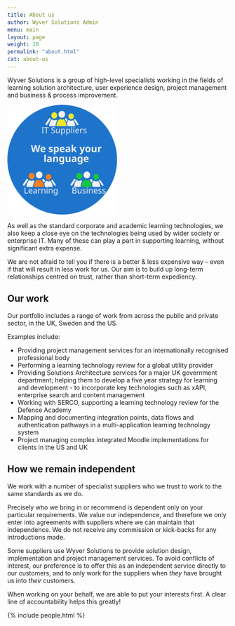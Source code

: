```yaml
---
title: About us
author: Wyver Solutions Admin
menu: main
layout: page
weight: 10
permalink: "about.html"
cat: about-us
---
```

Wyver Solutions is a group of high-level specialists working in the fields of learning solution architecture, user experience design, project management and business & process improvement.

<a data-lightbox="company-profile" href="/assets/images/company-profile-v3.svg"><img src="/assets/images/company-profile-v3.svg" class="alignright" width="250px" alt="Company profile diagram" /></a>

As well as the standard corporate and academic learning technologies, we also keep a close eye on the technologies being used by wider society or enterprise IT. Many of these can play a part in supporting learning, without significant extra expense.

We are not afraid to tell you if there is a better & less expensive way &#8211; even if that will result in less work for us. Our aim is to build up long-term relationships centred on trust, rather than short-term expediency.

## Our work

Our portfolio includes a range of work from across the public and private sector, in the UK, Sweden and the US.

Examples include:

- Providing project management services for an internationally recognised professional body 
- Performing a learning technology review for a global utility provider
- Providing Solutions Architecture services for a major UK government department; helping them to develop a five year strategy for learning and development - to incorporate key technologies such as xAPI, enterprise search and content management
- Working with SERCO, supporting a learning technology review for the Defence Academy
- Mapping and documenting integration points, data flows and authentication pathways in a multi-application learning technology system
- Project managing complex integrated Moodle implementations for clients in the US and UK

## How we remain independent

We work with a number of specialist suppliers who we trust to work to the same standards as we do.

Precisely who we bring in or recommend is dependent only on your particular requirements. We value our independence, and therefore we only enter into agreements with suppliers where we can maintain that independence. We do not receive any commission or kick-backs for any introductions made.

Some suppliers use Wyver Solutions to provide solution design, implementation and project management services. To avoid conflicts of interest, our preference is to offer this as an independent service directly to our customers, and to only work for the suppliers when *they* have brought us into *their* customers.

When working on your behalf, we are able to put your interests first. A clear line of accountability helps this greatly! 

{% include people.html %}
<a name="people"></a>

<!--

## Our people

Our lead consultant, Mark Berthelemy, has nearly 30 years experience at the interface of learning, business and technology.

TESTIMONIALS 
==================================================

<div class="row">
    <div class="twelve columns">
        <div id="testimonials">
            <blockquote>
                <p>
                     "Mark is one of the best contractors I have ever worked with. If you need something delivered he's your man."</p>
                     <p><cite>Piers Lea - Chief Strategy Officer at LEO and Learning Technologies Group plc</cite>
                </p>
            </blockquote>
            <blockquote>
                <p>
                     "Mark is a relatively new contact for me however he has impressed me very quickly with his detailed knowledge and passion for his subject. It is rare to find somebody so willing to give their own time, to share experience and knowledge freely. Mark could not be more personable or helpful." </p><p><cite>Claire Finch - HTFT Partnership</cite>
                </p>
            </blockquote>
            <blockquote>
                <p>
                     "Mark was fundamental to the success of our large Moodle upgrade project. He oversaw the key project aspects, including the project controls, requirements gathering and overall delivery. He was adept at bridging the gap between supplier and customer, minimising any conflict.</p><p>"Mark was able to offer a wider input into the project than his specific role from his years of experience in elearning. This was very valuable to us and helped us make some essential decisions very rapidly. Mark brings a pro-active, common-sense approach to all challenges and is able to articulate the most technical of issues to all audiences.<p>"If you want your elearning project to be a success speak to Mark!"</p><cite>Andrew Jack - Head of Product and Business Development at i-to-i Online TEFL"</cite></p>
                </p>
            </blockquote>
            <blockquote>
                <p>"Mark drove the 'learning' aspects of a consultancy on Technology Enhanced Learning exploitation in the Defence Academy. His input was always highly respected and valued and his cheerful, cooperative personality was a key influence in bringing together disparate views."</p>
                <p><cite>Jim Potts - Training and Education lead at UK Defence Academy</cite></p>
            </blockquote>
            <blockquote>
                <p>"[Wyver Solutions] were instrumental in making the Moodle/Totara project for a large client a success. Feedback from the client and other consortium members has been fantastic and always positive.</p> 
                <p>"[Their lead consultant, Mark] is very articulate and versatile, turning his skills from Moodle administration to training tutors and students in a classroom environment - some with very limited technology exposure - but all with excellent results and feedback and ensuring they felt at ease with the technology deployed."</p>
                <p><cite>John Wood - Service Delivery Manager at LINE Communications</cite></p>
            </blockquote>
        </div>
        
    </div>
</div>
-->





